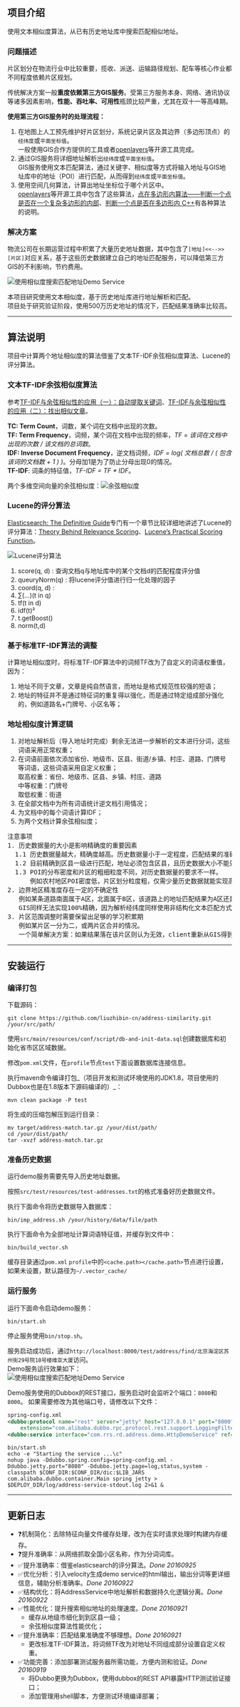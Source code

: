 ## 项目介绍
使用文本相似度算法，从已有历史地址库中搜索匹配相似地址。


### 问题描述
片区划分在物流行业中比较重要，揽收、派送、运输路径规划、配车等核心作业都不同程度依赖片区规划。

传统解决方案一般**重度依赖第三方GIS服务**。受第三方服务本身、网络、通讯协议等诸多因素影响，**性能、吞吐率、可用性**瓶颈比较严重，尤其在双十一等高峰期。

**使用第三方GIS服务时的处理流程：**

1. 在地图上人工预先维护好片区划分，系统记录片区及其边界（多边形顶点）的`经纬度`或`平面坐标值`。<br>
   一般使用GIS合作方提供的工具或者[openlayers](http://openlayers.org/)等开源工具完成。
2. 通过GIS服务将详细地址解析出`经纬度`或`平面坐标值`。<br>
   GIS服务使用文本匹配算法，通过关键字、相似度等方式将输入地址与GIS地址库中的地址（POI）进行匹配，从而得到`经纬度`或`平面坐标值`。
3. 使用空间几何算法，计算出地址坐标位于哪个片区中。<br>
   [openlayers](http://openlayers.org/)等开源工具中包含了这些算法，[点在多边形内算法——判断一个点是否在一个复杂多边形的内部](http://blog.csdn.net/hjh2005/article/details/9246967)、[判断一个点是否在多边形内 C++](http://blog.csdn.net/orange_xxx/article/details/7445803)有各种算法的说明。


### 解决方案
物流公司在长期运营过程中积累了大量历史地址数据，其中包含了```[地址]<<-->>[片区]```对应关系，基于这些历史数据建立自己的地址匹配服务，可以降低第三方GIS的不利影响，节约费用。

![使用相似度搜索匹配地址Demo Service](images/solution.png)

本项目研究使用文本相似度，基于历史地址库进行地址解析和匹配。<br>
项目处于研究验证阶段，使用500万历史地址的情况下，匹配结果准确率比较高。


-------------------------------------------------------------------------
## 算法说明
项目中计算两个地址相似度的算法借鉴了文本TF-IDF余弦相似度算法、Lucene的评分算法。

### 文本TF-IDF余弦相似度算法
参考[TF-IDF与余弦相似性的应用（一）：自动提取关键词](http://www.ruanyifeng.com/blog/2013/03/tf-idf.html)、[TF-IDF与余弦相似性的应用（二）：找出相似文章](http://www.ruanyifeng.com/blog/2013/03/cosine_similarity.html)。

**TC: Term Count**，词数，某个词在文档中出现的次数。<br />
**TF: Term Frequency**，词频，某个词在文档中出现的频率，_TF = 该词在文档中出现的次数 / 该文档的总词数_。<br />
**IDF: Inverse Document Frequency**，逆文档词频，_IDF = log( 文档总数 / ( 包含该词的文档数 + 1 ) )_。分母加1是为了防止分母出现0的情况。<br />
**TF-IDF**: 词条的特征值，_TF-IDF = TF * IDF_。 <br>

两个多维空间向量的余弦相似度：![余弦相似度](images/cos-similarity.png)


### Lucene的评分算法
[Elasticsearch: The Definitive Guide](https://www.elastic.co/guide/en/elasticsearch/guide/current/index.html)专门有一个章节比较详细地讲述了Lucene的评分算法：[Theory Behind Relevance Scoring](https://www.elastic.co/guide/en/elasticsearch/guide/current/scoring-theory.html)、[Lucene’s Practical Scoring Function](https://www.elastic.co/guide/en/elasticsearch/guide/current/practical-scoring-function.html)。

![Lucene评分算法](images/lucene-score-function.png)

1. score(q, d) : 查询文档q与地址库中的某个文档d的匹配程度评分值
2. queuryNorm(q) : 将lucene评分值进行归一化处理的因子
3. coord(q, d) : 
4. ∑(...)(t in q)
5. tf(t in d)
6. idf(t)²
7. t.getBoost()
8. norm(t,d)

### 基于标准TF-IDF算法的调整
计算地址相似度时，将标准TF-IDF算法中的词频TF改为了自定义的词语权重值，因为：

1. 地址不同于文章，文章是纯自然语言，而地址是格式规范性较强的短语；
2. 地址的特征并不是通过特征词的重复得以强化，而是通过特定组成部分强化的，例如道路名+门牌号、小区名等；


### 地址相似度计算逻辑

1. 对地址解析后（导入地址时完成）剩余无法进一步解析的文本进行分词，这些词语采用正常权重；
2. 在词语前面依次添加省份、地级市、区县、街道/乡镇、村庄、道路、门牌号等词语，这些词语采用自定义权重；<br>
    取高权重：省份、地级市、区县、乡镇、村庄、道路<br />
    中等权重：门牌号<br />
    取低权重：街道<br />
3. 在全部文档中为所有词语统计逆文档引用情况；<br />
4. 为文档中的每个词语计算IDF；<br />
5. 为两个文档计算余弦相似度；

<pre>
注意事项
1. 历史数据量的大小是影响精确度的重要因素
  1.1 历史数据量越大，精确度越高。历史数据量小于一定程度，匹配结果的准确性会非常低。
  1.2 目前精确到区县一级进行匹配，地址必须包含区县，且历史数据大小不能只看全国总量，需具体到每个区县。
  1.3 POI的分布密度和片区的粗细粒度不同，对历史数据量的要求不一样。
      例如农村地区POI密度低，片区划分粒度粗，仅需少量历史数据就能实现高精确度，但城市地区不行。
2. 边界地区精准度存在一定的不确定性
   例如某条道路南面属于A区，北面属于B区，该道路上的地址匹配结果为A区还是B区存在不确定性。
   GIS同样无法实现100%精确，因为解析经纬度同样使用非结构化文本匹配方式。但GIS POI数据多，精确度相对较高。
3. 片区范围调整时需要保留出足够的学习积累期
   例如某片区一分为二，或两片区合并的情况。
   一个简单解决方案：如果结果落在该片区则认为无效，client重新从GIS得到片区ID，留出一段时间为该片区积累历史数据。
</pre>

-------------------------------------------------------------------------
## 安装运行

### 编译打包
下载源码：
```shell
git clone https://github.com/liuzhibin-cn/address-similarity.git /your/src/path/
```

使用`src/main/resources/conf/script/db-and-init-data.sql`创建数据库和初始化省市区区域数据。

修改`pom.xml`文件，在`profile`节点`test`下面设置数据库连接信息。

执行maven命令编译打包_（项目开发和测试环境使用的JDK1.8，项目使用的Dubbox也是在1.8版本下源码编译的）_：
```shell
mvn clean package -P test
```

将生成的压缩包解压到运行目录：
```shell
mv target/address-match.tar.gz /your/dist/path/
cd /your/dist/path/
tar -xvzf address-match.tar.gz
```


### 准备历史数据
运行demo服务需要先导入历史地址数据。

按照`src/test/resources/test-addresses.txt`的格式准备好历史数据文件。

执行下面命令将历史数据导入数据库：
```shell
bin/imp_address.sh /your/history/data/file/path
```

执行下面命令为全部地址计算词语特征值，并缓存到文件中：
```shell
bin/build_vector.sh
```
缓存目录通过`pom.xml` `profile`中的`<cache.path></cache.path>`节点进行设置，如果未设置，默认路径为`~/.vector_cache/`


### 运行服务
运行下面命令启动demo服务：
```shell
bin/start.sh
```
停止服务使用`bin/stop.sh`。

服务启动成功后，通过`http://localhost:8000/test/address/find/北京海淀区苏州街29号院18号楼维亚大厦`访问。<br>
Demo服务运行效果如下：<br>
![使用相似度搜索匹配地址Demo Service](images/demo-screenshot.png)

Demo服务使用的Dubbox的REST接口，服务启动时会监听2个端口：`8080`和`8000`。
如果需要修改为其他端口号，请修改以下文件：
```xml
spring-config.xml
<dubbo:protocol name="rest" server="jetty" host="127.0.0.1" port="8000" contextpath="test"
	extension="com.alibaba.dubbo.rpc.protocol.rest.support.LoggingFilter" />
<dubbo:service interface="com.rrs.rd.address.demo.HttpDemoService" ref="demoService" register="false" protocol="rest" />
```

```shell
bin/start.sh
echo -e "Starting the service ...\c"
nohup java -Ddubbo.spring.config=spring-config.xml -Ddubbo.jetty.port="8080" -Ddubbo.jetty.page=log,status,system -classpath $CONF_DIR:$CONF_DIR/dic:$LIB_JARS com.alibaba.dubbo.container.Main spring jetty > $DEPLOY_DIR/log/address-service-stdout.log 2>&1 &
```


-------------------------------------------------------------------------
## 更新日志
* ❓机制简化：去除特征向量文件缓存处理，改为在实时请求处理时构建内存缓存。
* ❓提升准确率：从网络抓取全国小区名称，作为分词词库。
* ✅提升准确率：借鉴elasticsearch的评分算法。_Done 20160925_
* ✅优化分析：引入velocity生成demo service的html输出，输出分词等更详细信息，辅助分析准确率。_Done 20160922_
* ✅结构优化：将AddressService中地址解析和数据持久化逻辑分离。_Done 20160922_
* ✅性能优化：提升搜索相似地址的处理速度。_Done 20160921_
    * 缓存从地级市细化到到区县一级；
    * 余弦相似度算法性能优化；
* ✅提升准确率：匹配结果准确度不够理想。_Done 20160921_
	* 更改标准TF-IDF算法，将词频TF改为对地址不同组成部分设置自定义权重。
* ✅功能完善：添加部署测试服务器所需功能，方便内测和验证。_Done 20160919_
    * 将Dubbo更换为Dubbox，使用dubbox的REST API暴露HTTP测试验证接口；
    * 添加管理用shell脚本，方便测试环境编译部署；